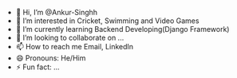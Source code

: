 - 👋 Hi, I’m @Ankur-Singhh
- 👀 I’m interested in Cricket, Swimming and Video Games
- 🌱 I’m currently learning Backend Developing(Django Framework)
- 💞️ I’m looking to collaborate on ...
- 📫 How to reach me Email, LinkedIn
- 😄 Pronouns: He/Him
- ⚡ Fun fact: ...

<!---
Ankur-Singhh/Ankur-Singhh is a ✨ special ✨ repository because its `README.md` (this file) appears on your GitHub profile.
You can click the Preview link to take a look at your changes.
--->
